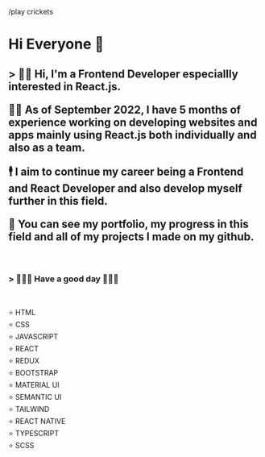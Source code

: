 <link rel="preconnect" href="https://fonts.googleapis.com">
<link rel="preconnect" href="https://fonts.gstatic.com" crossorigin>
<link href="https://fonts.googleapis.com/css2?family=Paytone+One&display=swap" rel="stylesheet">

/play crickets 


<h1 style:"font-family: 'Paytone One', sans-serif;"> Hi Everyone 🌸 </h1>

<h2 style:"font-family: 'Paytone One', sans-serif;">> 🙋‍♀️ Hi, I'm a Frontend Developer especiallly interested in React.js.  </br>

👩‍💻 As of September 2022, I have 5 months of experience working on developing websites and apps mainly using React.js both individually and also as a team. </br> 

🕴 I aim to continue my career being a Frontend and React Developer and also develop myself further in this field. </br>

🪪 You can see my portfolio, my progress in this field and all of my projects I made on my github. </h2> </br>

<h3 style:"font-family: 'Paytone One', sans-serif;">> 🧙🏽‍♀️ Have a good day 🧙🏽‍♀️ </h3> </br>

<p style:"font-family: 'Paytone One', sans-serif;">
⭐️  HTML </br>
⭐️  CSS </br>
⭐️  JAVASCRIPT </br>
⭐️  REACT </br>
⭐️  REDUX </br>
⭐️  BOOTSTRAP </br>
⭐️  MATERIAL UI </br>
⭐️  SEMANTIC UI </br>
⭐️  TAILWIND </br>
⭐️  REACT NATIVE </br>
⭐️  TYPESCRIPT </br>
⭐️  SCSS </br>

</p>
